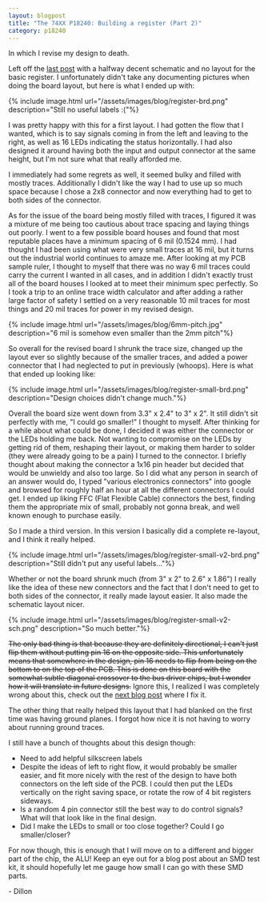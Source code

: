 ```yaml
---
layout: blogpost
title: "The 74XX P18240: Building a register (Part 2)"
category: p18240
---
```


In which I revise my design to death.

Left off the [last post](/blog/2017/05/25/p18240-register.html) with a halfway decent schematic and no layout for the basic register. I unfortunately didn't take any documenting pictures when doing the board layout, but here is what I ended up with:

{% include image.html url="/assets/images/blog/register-brd.png"
description="Still no useful labels :("%}

I was pretty happy with this for a first layout. I had gotten the flow that I wanted, which is to say signals coming in from the left and leaving to the right, as well as 16 LEDs indicating the status horizontally. I had also designed it around having both the input and output connector at the same height, but I'm not sure what that really afforded me.

I immediately had some regrets as well, it seemed bulky and filled with mostly traces. Additionally I didn't like the way I had to use up so much space because I chose a 2x8 connector and now everything had to get to both sides of the connector.

As for the issue of the board being mostly filled with traces, I figured it was a mixture of me being too cautious about trace spacing and laying things out poorly. I went to a few possible board houses and found that most reputable places have a minimum spacing of 6 mil (0.1524 mm). I had thought I had been using what were very small traces at 16 mil, but it turns out the industrial world continues to amaze me. After looking at my PCB sample ruler, I thought to myself that there was no way 6 mil traces could carry the current I wanted in all cases, and in addition I didn't exactly trust all of the board houses I looked at to meet their minimum spec perfectly. So I took a trip to an online trace width calculator and after adding a rather large factor of safety I settled on a very reasonable 10 mil traces for most things and 20 mil traces for power in my revised design.

{% include image.html url="/assets/images/blog/6mm-pitch.jpg"
description="6 mil is somehow even smaller than the 2mm pitch"%}

So overall for the revised board I shrunk the trace size, changed up the layout ever so slightly because of the smaller traces, and added a power connector that I had neglected to put in previously (whoops). Here is what that ended up looking like:

{% include image.html url="/assets/images/blog/register-small-brd.png"
description="Design choices didn't change much."%}

Overall the board size went down from 3.3" x 2.4" to 3" x 2". It still didn't sit perfectly with me, "I could go smaller!" I thought to myself. After thinking for a while about what could be done, I decided it was either the connector or the LEDs holding me back. Not wanting to compromise on the LEDs by getting rid of them, reshaping their layout, or making them harder to solder (they were already going to be a pain) I turned to the connector. I briefly thought about making the connector a 1x16 pin header but decided that would be unwieldy and also too large. So I did what any person in search of an answer would do, I typed "various electronics connectors" into google and browsed for roughly half an hour at all the different connectors I could get. I ended up liking FFC (Flat Flexible Cable) connectors the best, finding them the appropriate mix of small, probably not gonna break, and well known enough to purchase easily.

So I made a third version. In this version I basically did a complete re-layout, and I think it really helped.

{% include image.html url="/assets/images/blog/register-small-v2-brd.png"
description="Still didn't put any useful labels..."%}

Whether or not the board shrunk much (from 3" x 2" to 2.6" x 1.86") I really like the idea of these new connectors and the fact that I don't need to get to both sides of the connector, it really made layout easier. It also made the schematic layout nicer.

{% include image.html url="/assets/images/blog/register-small-v2-sch.png"
description="So much better."%}

~~The only bad thing is that because they are definitely directional, I can't just flip them without putting pin 16 on the opposite side. This unfortunately means that somewhere in the design, pin 16 needs to flip from being on the bottom to on the top of the PCB. This is done on this board with the somewhat subtle diagonal crossover to the bus driver chips, but I wonder how it will translate in future designs.~~ Ignore this, I realized I was completely wrong about this, check out the [next blog post](/blog/2017/05/28/p18240-register3.html) where I fix it.

The other thing that really helped this layout that I had blanked on the first time was having ground planes. I forgot how nice it is not having to worry about running ground traces.

I still have a bunch of thoughts about this design though:
- Need to add helpful silkscreen labels
- Despite the ideas of left to right flow, it would probably be smaller easier, and fit more nicely with the rest of the design to have both connectors on the left side of the PCB. I could then put the LEDs vertically on the right saving space, or rotate the row of 4 bit registers sideways.
- Is a random 4 pin connector still the best way to do control signals? What will that look like in the final design.
- Did I make the LEDs to small or too close together? Could I go smaller/closer?

For now though, this is enough that I will move on to a different and bigger part of the chip, the ALU! Keep an eye out for a blog post about an SMD test kit, it should hopefully let me gauge how small I can go with these SMD parts.

\- Dillon



